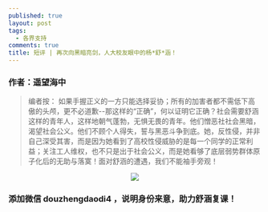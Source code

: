 ```yaml
---
published: true
layout: post
tags:
  - 各界支持
comments: true
title: 短评 | 再次向黑暗亮剑，人大校友眼中的杨*舒*涵！
---
```


### 作者：遥望海中

<blockquote>
编者按：
如果手握正义的一方只能选择妥协；所有的加害者都不需低下高傲的头颅，更不必道歉--那这样的“正确”，何以证明它正确？社会需要舒涵这样的青年人，这样地朝气蓬勃，无惧无畏的青年。他们憎恶社社会黑暗，渴望社会公义。他们不顾个人得失，誓与黑恶斗争到底。她，反性侵，并非自己深受其害，而是因为她看到了高校性侵威胁的是每一个同学的正常利益；关注工人维权，也不只是出于社会公义，而是她看够了底层弱势群体原子化后的无助与落寞！面对舒涵的遭遇，我们不能袖手旁观！
</blockquote>


<p align="center"> <img src="http://api.superbed.cn/pic/5ba240c99dc6d60640874cac"> </p>

### 添加微信 douzhengdaodi4 ，说明身份来意，助力舒涵复课！


